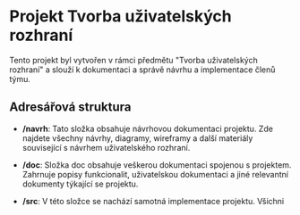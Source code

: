 # Projekt Tvorba uživatelských rozhraní

Tento projekt byl vytvořen v rámci předmětu "Tvorba uživatelských rozhraní" a slouží k dokumentaci a správě návrhu a implementace členů týmu.

## Adresářová struktura

- **/navrh**: Tato složka obsahuje návrhovou dokumentaci projektu. Zde najdete všechny návrhy, diagramy, wireframy a další materiály související s návrhem uživatelského rozhraní.

- **/doc**: Složka doc obsahuje veškerou dokumentaci spojenou s projektem. Zahrnuje popisy funkcionalit, uživatelskou dokumentaci a jiné relevantní dokumenty týkající se projektu.

- **/src**: V této složce se nachází samotná implementace projektu. Všichni
